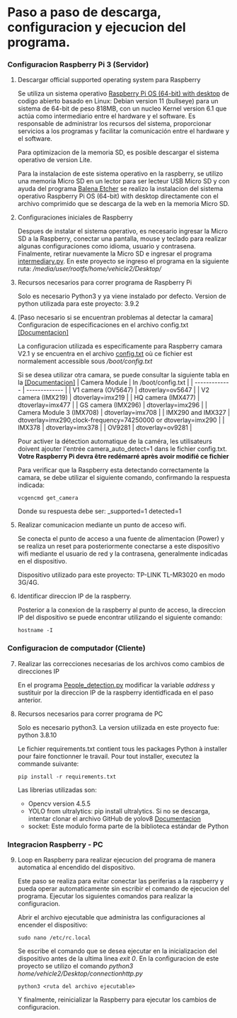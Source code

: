 # Paso a paso de descarga, configuracion y ejecucion del programa.

### Configuracion Raspberry Pi 3 (Servidor)
1. Descargar official supported operating system para Raspberry
   
   Se utiliza un sistema operativo [Raspberry Pi OS (64-bit) with desktop](https://www.raspberrypi.com/software/operating-systems/) de codigo abierto basado en Linux: Debian version 11 (bullseye) para un sistema de 64-bit de peso 818MB, con un nucleo Kernel version 6.1 que actúa como intermediario entre el hardware y el software. Es responsable de administrar los recursos del sistema, proporcionar servicios a los programas y facilitar la comunicación entre el hardware y el software.
   
   Para optimizacion de la memoria SD, es posible descargar el sistema operativo de version Lite.

   Para la instalacion de este sistema operativo en la raspberry, se utilizo una memoria Micro SD en un lector para ser lecteur USB Micro SD y con ayuda del programa [Balena Etcher](https://etcher.balena.io/) se realizo la instalacion del sistema operativo Raspberry Pi OS (64-bit) with desktop directamente con el archivo comprimido que se descarga de la web en la memoria Micro SD.
   
2. Configuraciones iniciales de Raspberry

   Despues de instalar el sistema operativo, es necesario ingresar la Micro SD a la Raspberry, conectar una pantalla, mouse y teclado para realizar algunas configuraciones como idioma, usuario y contrasena. Finalmente, retirar nuevamente la Micro SD e ingresar el programa [intermediary.py](https://github.com/vanessalopeznr/Voiture-autonome-ELEGOO/blob/main/Version%201.0/Raspberry/Intermediary.py). En este proyecto se ingreso el programa en la siguiente ruta: _/media/user/rootfs/home/vehicle2/Desktop/_

3. Recursos necesarios para correr programa de Raspberry Pi

   Solo es necesario Python3 y ya viene instalado por defecto. Version de python utilizada para este proyecto: 3.9.2

4. [Paso necesario si se encuentran problemas al detectar la camara] Configuracion de especificaciones en el archivo config.txt [[Documentacion]](https://www.raspberrypi.com/documentation/computers/config_txt.html)
   
   La configuracion utilizada es especificamente para Raspberry camara V2.1 y se encuentra en el archivo [config.txt](https://github.com/vanessalopeznr/Voiture-autonome-ELEGOO/blob/main/Version%201.0/Raspberry/config.txt) où ce fichier est normalement accessible sous _/boot/config.txt_
   
   Si se desea utilizar otra camara, se puede consultar la siguiente tabla en la [[Documentacion]](https://www.raspberrypi.com/documentation/computers/camera_software.html)
   | Camera Module  | In /boot/config.txt |
   | ------------- | ------------- |
   | V1 camera (OV5647) | dtoverlay=ov5647 |
   | V2 camera (IMX219) | dtoverlay=imx219 |
   | HQ camera (IMX477) | dtoverlay=imx477 |
   | GS camera (IMX296) | dtoverlay=imx296 |
   | Camera Module 3 (IMX708) | dtoverlay=imx708 |
   | IMX290 and IMX327 | dtoverlay=imx290,clock-frequency=74250000 or dtoverlay=imx290 |
   | IMX378 | dtoverlay=imx378 |
   | OV9281 | dtoverlay=ov9281 |
   
   Pour activer la détection automatique de la caméra, les utilisateurs doivent ajouter l'entrée camera_auto_detect=1 dans le fichier config.txt. **Votre Raspberry Pi devra être redémarré après avoir modifié ce fichier**

   Para verificar que la Raspberry esta detectando correctamente la camara, se debe utilizar el siguiente comando, confirmando la respuesta indicada:
   ```
   vcgencmd get_camera
   ```

   Donde su respuesta debe ser: _supported=1 detected=1
   
5. Realizar comunicacion mediante un punto de acceso wifi.

   Se conecta el punto de acceso a una fuente de alimentacion (Power) y se realiza un reset para posteriormente conectarse a este dispositivo wifi mediante el usuario de red y la contrasena, generalmente indicadas en el dispositivo.
   
   Dispositivo utilizado para este proyecto: TP-LINK TL-MR3020 en modo 3G/4G.

6. Identificar direccion IP de la raspberry.

   Posterior a la conexion de la raspberry al punto de acceso, la direccion IP del dispositivo se puede encontrar utilizando el siguiente comando:
   ```
   hostname -I
   ```
### Configuracion de computador (Cliente)
7. Realizar las correcciones necesarias de los archivos como cambios de direcciones IP
    
    En el programa [People_detection.py](https://github.com/vanessalopeznr/Voiture-autonome-ELEGOO/blob/main/Version%201.0/Computer/People_detection.py) modificar la variable _address_ y sustituir por la direccion IP de la raspberry identidficada en el paso anterior.

8. Recursos necesarios para correr programa de PC
   
   Solo es necesario python3. La version utilizada en este proyecto fue: python 3.8.10
   
   Le fichier requirements.txt contient tous les packages Python à installer pour faire fonctionner le travail. Pour tout installer, executez la commande suivante:
   ```
   pip install -r requirements.txt
   ```
   
   Las librerias utilizadas son:
   
   - Opencv version 4.5.5
   - YOLO from ultralytics: pip install ultralytics. Si no se descarga, intentar clonar el archivo GitHub de yolov8 [Documentacion](https://docs.ultralytics.com/quickstart/)
   - socket: Este modulo forma parte de la biblioteca estándar de Python 

### Integracion Raspberry - PC
    
9. Loop en Raspberry para realizar ejecucion del programa de manera automatica al encendido del dispositivo.
   
   Este paso se realiza para evitar conectar las periferias a la raspberry y pueda operar automaticamente sin escribir el comando de ejecucion del programa. Ejecutar los siguientes comandos para realizar la configuracion.

   Abrir el archivo ejecutable que administra las configuraciones al encender el dispositivo:

   ```
   sudo nano /etc/rc.local
   ```

   Se escribe el comando que se desea ejecutar en la inicializacion del dispositivo antes de la ultima linea _exit 0_. En la configuracion de este proyecto se utilizo el comando _python3 home/vehicle2/Desktop/connectionhttp.py_
   
   ```
   python3 <ruta del archivo ejecutable>
   ```

   Y finalmente, reinicializar la Raspberry para ejecutar los cambios de configuracion.


   

   



